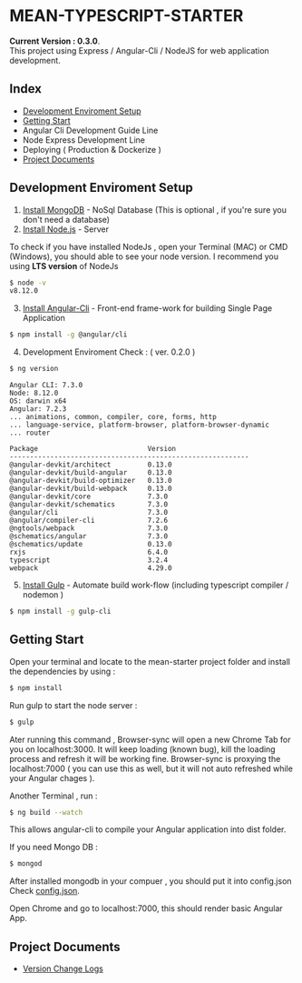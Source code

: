 # MEAN-TYPESCRIPT-STARTER
**Current Version : 0.3.0**.   
This project using Express / Angular-Cli / NodeJS for web application development.  

## Index 

  * [Development Enviroment Setup](#development-enviroment-setup)
  * [Getting Start](#getting-start)
  * Angular Cli Development Guide Line
  * Node Express Development Line
  * Deploying ( Production & Dockerize )
  * [Project Documents](#project-documents)


## Development Enviroment Setup

1.   [Install MongoDB](https://www.mongodb.com/) - NoSql Database (This is optional , if you're sure you don't need a database)
2.   [Install Node.js](https://nodejs.org) - Server 

To check if you have installed NodeJs , open your Terminal (MAC) or CMD (Windows), you should able to see your node version.
I recommend you using **LTS version** of NodeJs
```sh
$ node -v
v8.12.0
```

3.   [Install Angular-Cli](https://github.com/angular/angular-cli) - Front-end frame-work for building Single Page Application

```sh
$ npm install -g @angular/cli
```

4.   Development Enviroment Check : ( ver. 0.2.0 )

```sh
$ ng version
```

```console
Angular CLI: 7.3.0
Node: 8.12.0
OS: darwin x64
Angular: 7.2.3
... animations, common, compiler, core, forms, http
... language-service, platform-browser, platform-browser-dynamic
... router

Package                           Version
-----------------------------------------------------------
@angular-devkit/architect         0.13.0
@angular-devkit/build-angular     0.13.0
@angular-devkit/build-optimizer   0.13.0
@angular-devkit/build-webpack     0.13.0
@angular-devkit/core              7.3.0
@angular-devkit/schematics        7.3.0
@angular/cli                      7.3.0
@angular/compiler-cli             7.2.6
@ngtools/webpack                  7.3.0
@schematics/angular               7.3.0
@schematics/update                0.13.0
rxjs                              6.4.0
typescript                        3.2.4
webpack                           4.29.0
```

5.   [Install Gulp](https://gulpjs.com/) - Automate build work-flow (including typescript compiler / nodemon )

```sh
$ npm install -g gulp-cli
```

## Getting Start 

Open your terminal and locate to the mean-starter project folder and install the dependencies by using : 
```sh
$ npm install 
```

Run gulp to start the node server : 
```sh
$ gulp
```
Ater running this command , Browser-sync will open a new Chrome Tab for you on localhost:3000.
It will keep loading (known bug), kill the loading process and refresh it will be working fine. 
Browser-sync is proxying the localhost:7000 ( you can use this as well, but it will not auto refreshed while your Angular chages ).

Another Terminal , run : 
```sh
$ ng build --watch
```
This allows angular-cli to compile your Angular application into dist folder. 

If you need Mongo DB :
```sh
$ mongod
```
After installed mongodb in your compuer , you should put it into config.json 
Check [config.json](https://github.com/karocksjoelee/mean-ts-starter/blob/master/config.json).

Open Chrome and go to localhost:7000, this should render basic Angular App.



## Project Documents

- [Version Change Logs](www.github.com)


